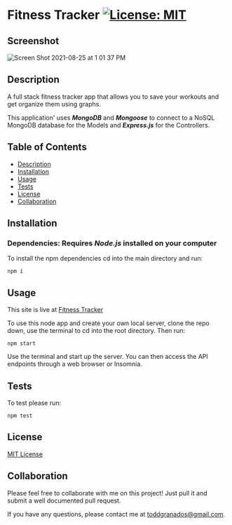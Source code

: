 # Fitness Tracker [![License: MIT](https://img.shields.io/badge/License-MIT-yellow.svg)](https://opensource.org/licenses/MIT)

## Screenshot
![Screen Shot 2021-08-25 at 1 01 37 PM](https://user-images.githubusercontent.com/85806673/130837355-f80d0ede-6e5b-4daa-ae1e-1b65ca8e3f77.jpg)

</div></a>

## Description

A full stack fitness tracker app that allows you to save your workouts and get organize them using graphs. 

This application' uses **_MongoDB_** and **_Mongoose_** to connect to a NoSQL MongoDB database for the Models and **_Express.js_** for the Controllers.

## Table of Contents

- [Description](#Description)
- [Installation](#Installation)
- [Usage](#Usage)
- [Tests](#Tests)
- [License](#License)
- [Collaboration](#Collaboration)

## Installation

### Dependencies: **Requires** **_Node.js_** installed on your computer

To install the npm dependencies cd into the main directory and run:

```
npm i
```

## Usage

This site is live at [Fitness Tracker](https://progressive-budget.herokuapp.com/)

To use this node app and create your own local server, clone the repo down, use the terminal to cd into the root directory. Then run:

```
npm start
```

Use the terminal and start up the server. You can then access the API endpoints through a web browser or Insomnia.

## Tests

To test please run:

```
npm test
```

## License

[MIT License](https://opensource.org/licenses/MIT)

## Collaboration

Please feel free to collaborate with me on this project! Just pull it and submit a well documented pull request.

If you have any questions, please contact me at toddgranados@gmail.com.
